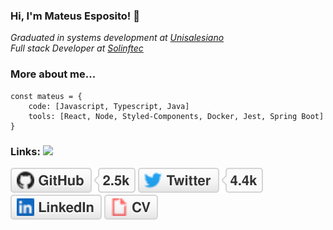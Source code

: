 ### Hi, I'm Mateus Esposito! 👋

_Graduated in systems development at [Unisalesiano](https://unisalesiano.com.br/)_       
_Full stack Developer at [Solinftec](https://solinftec.com/pt-br/)_

### **More about me...**
```
const mateus = {
    code: [Javascript, Typescript, Java]
    tools: [React, Node, Styled-Components, Docker, Jest, Spring Boot]
}
```
### Links: <img src="https://media.giphy.com/media/WUlplcMpOCEmTGBtBW/giphy.gif" width="30">
<p align="left">
    <a href="https://github.com/mateusesp"><img src="imgs/github.svg" alt="GitHub"></a>
    <a href="https://twitter.com/mateusesp1"><img src="imgs/twitter.svg" alt="Twitter"></a>
    <a href="https://www.linkedin.com/in/mateus-esposito/"><img src="imgs/linkedin.svg" alt="LinkedIn"></a>
    <a href="https://drive.google.com/file/d/1dcb9kGrcLwK8civcSwgFSB5K0cfULk2K/view?usp=sharing"><img src="imgs/cv.svg" alt="Curriculum Vitae"></a>
</p>
<!--
**mateusesp/mateusesp** is a ✨ _special_ ✨ repository because its `README.md` (this file) appears on your GitHub profile.

Here are some ideas to get you started:

- 🔭 I’m currently working on ...
- 🌱 I’m currently learning ...
- 👯 I’m looking to collaborate on ...
- 🤔 I’m looking for help with ...
- 💬 Ask me about ...
- 📫 How to reach me: ...
- 😄 Pronouns: ...
- ⚡ Fun fact: ...
-->
